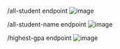 /all-student endpoint
![image](https://github.com/user-attachments/assets/6afff806-1e98-4b92-8675-19c5e5cdd9b4)

/all-student-name endpoint
![image](https://github.com/user-attachments/assets/b0cb1908-8d48-4434-bb58-102bc4fc4e11)

/highest-gpa endpoint
![image](https://github.com/user-attachments/assets/ede5a443-46d4-4e3d-8c8a-d5660179be5e)

